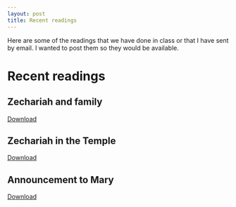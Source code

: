 ```yaml
---
layout: post
title: Recent readings
---
```


Here are some of the readings that we have done in class or that I have sent by email. I wanted to post them so they would be available.

# Recent readings

## Zechariah and family

[Download](/assets/zacharaia-and-family.pdf)

## Zechariah in the Temple 

[Download](/assets/zecharaia-in-the-temple.pdf)


## Announcement to Mary

[Download](/assets/mary.pdf)